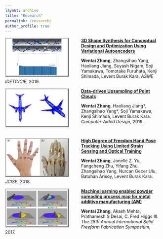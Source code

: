 ```yaml
---
layout: archive
title: "Research"
permalink: /research/
author_profile: true
---
```


<div>

<div>
<img align="left" img width="200" src="./images/2019fundesign.png" style="border:3px outset silver;  margin-right:40px"> 

<span style="color: black; font-weight: bold"> <a href="./publications/2019fundesign.html">3D Shape Synthesis for Conceptual Design and Optimization Using Variational Autoencoders</a></span><br>
<p><strong>Wentai Zhang</strong>, Zhangsihao Yang, Haoliang Jiang, Suyash Nigam, Soji Yamakawa, Tomotake Furuhata, Kenji Shimada, Levent Burak Kara. <em>ASME IDETC/CIE</em>, 2019.</p>
</div>

<div>
<img align="left" img width="200" src="./images/2019point.png" style="border:3px outset silver;  margin-right:40px"> 

<span style="color: black; font-weight: bold"> <a href="./publications/2019pointcloud.html">Data-driven Upsampling of Point Clouds</a></span><br>
<p><strong>Wentai Zhang</strong>, Haoliang Jiang*, Zhangsihao Yang*, Soji Yamakawa, Kenji Shimada, Levent Burak Kara.  <em>Computer-Aided Design</em>, 2019.</p>
<br>
</div>

<div>
<img align="left" img width="200" src="./images/2019glove.png" style="border:3px outset silver;  margin-right:40px"> 

<span style="color: black; font-weight: bold"> <a href="./publications/2019glove.html">High Degree of Freedom Hand Pose Tracking Using Limited Strain Sensing and Optical Training</a></span><br>
<p><strong>Wentai Zhang</strong>, Jonelle Z. Yu, Fangcheng Zhu, Yifang Zhu, Zhangsihao Yang, Nurcan Gecer Ulu, Batuhan Arisoy, Levent Burak Kara.  <em>JCISE</em>, 2018.</p>
</div>

<div>
<img align="left" img width="200" src="./images/2017am.png" style="border:3px outset silver;  margin-right:40px"> 

<span style="color: black; font-weight: bold"> <a href="./publications/2017am.html">Machine learning enabled powder spreading process map for metal additive manufacturing (AM)</a></span><br>
<p><strong>Wentai Zhang</strong>, Akash Mehta, Prathamesh S Desai, C. Fred Higgs III.  <em>The 28th Annual International Solid Freeform Fabrication Symposium</em>, 2017.</p>
</div>



</div>